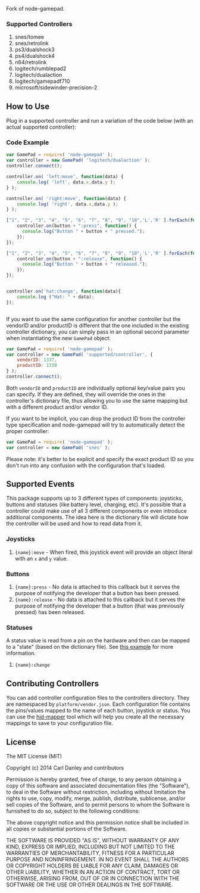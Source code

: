 Fork of node-gamepad.

### Supported Controllers

1. snes/tomee
1. snes/retrolink
1. ps3/dualshock3
1. ps4/dualshock4
1. n64/retrolink
1. logitech/rumblepad2
1. logitech/dualaction
1. logitech/gamepadf710
1. microsoft/sidewinder-precision-2

## How to Use

Plug in a supported controller and run a variation of the code below (with an actual supported controller):

### Code Example

```js
var GamePad = require( 'node-gamepad' );
var controller = new GamePad( 'logitech/dualaction' );
controller.connect();

controller.on( 'left:move', function(data) {
    console.log( 'left', data.x,data.y );
} );

controller.on( 'right:move', function(data) {
    console.log( 'right', data.x,data.y );
} );

["1", "2", "3", "4", "5", "6", "7", "8", "9", "10",'L','R' ].forEach(function(button) {
    controller.on(button + ":press", function() {
      console.log("Button " + button + " pressed.");
    });
});

["1", "2", "3", "4", "5", "6", "7", "8", "9", "10",'L','R' ].forEach(function(button) {
    controller.on(button + ":release", function() {
      console.log("Button " + button + " released.");
    });
});


controller.on('hat:change', function(data){
	console.log ("Hat: " + data);
});



```

If you want to use the same configuration for another controller but the vendorID and/or productID is different that the one included in the existing controller dictionary, you can simply pass in an optional second parameter when instantiating the new `GamePad` object:

```js
var GamePad = require( 'node-gamepad' );
var controller = new GamePad( 'supported/controller', {
	vendorID: 1337,
	productID: 1338
} );
controller.connect();
```

Both `vendorID` and `productID` are individually optional key/value pairs you can specify. If they are defined, they will override the ones in the controller's dictionary file, thus allowing you to use the same mapping but with a different product and/or vendor ID.

If you want to be implicit, you can drop the product ID from the controller type specification and node-gamepad will try to automatically detect the proper controller:

```js
var GamePad = require( 'node-gamepad' );
var controller = new GamePad( 'snes' );
```

Please note: it's better to be explicit and specify the exact product ID so you don't run into any confusion with the configuration that's loaded.

## Supported Events

This package supports up to 3 different types of components: joysticks, buttons and statuses (like battery level, charging, etc). It's possible that a controller could make use of all 3 different components or even introduce additional components. The idea here is the dictionary file will dictate how the controller will be used and how to read data from it.

### Joysticks

1. `{name}:move` - When fired, this joystick event will provide an object literal with an `x` and `y` value.

### Buttons

1. `{name}:press` - No data is attached to this callback but it serves the purpose of notifying the developer that a button has been pressed.
1. `{name}:release` - No data is attached to this callback but it serves the purpose of notifying the developer that a button (that was previously pressed) has been released.

### Statuses

A status value is read from a pin on the hardware and then can be mapped to a "state" (based on the dictionary file). See [this example](https://github.com/carldanley/node-gamepad/blob/master/controllers/ps3/dualshock3.json#L136) for more information.

1. `{name}:change`

## Contributing Controllers

You can add controller configuration files to the controllers directory. They are namespaced by `platform/vendor.json`. Each configuration file contains the pins/values mapped to the name of each button, joystick or status. You can use the [hid-mapper](https://www.npmjs.org/package/hid-mapper) tool which will help you create all the necessary mappings to save to your configuration file.

## License

The MIT License (MIT)

Copyright (c) 2014 Carl Danley and contributors

Permission is hereby granted, free of charge, to any person obtaining a copy of this software and associated documentation files (the "Software"), to deal in the Software without restriction, including without limitation the rights to use, copy, modify, merge, publish, distribute, sublicense, and/or sell copies of the Software, and to permit persons to whom the Software is furnished to do so, subject to the following conditions:

The above copyright notice and this permission notice shall be included in all copies or substantial portions of the Software.

THE SOFTWARE IS PROVIDED "AS IS", WITHOUT WARRANTY OF ANY KIND, EXPRESS OR IMPLIED, INCLUDING BUT NOT LIMITED TO THE WARRANTIES OF MERCHANTABILITY, FITNESS FOR A PARTICULAR PURPOSE AND NONINFRINGEMENT. IN NO EVENT SHALL THE AUTHORS OR COPYRIGHT HOLDERS BE LIABLE FOR ANY CLAIM, DAMAGES OR OTHER LIABILITY, WHETHER IN AN ACTION OF CONTRACT, TORT OR OTHERWISE, ARISING FROM, OUT OF OR IN CONNECTION WITH THE SOFTWARE OR THE USE OR OTHER DEALINGS IN THE SOFTWARE.
